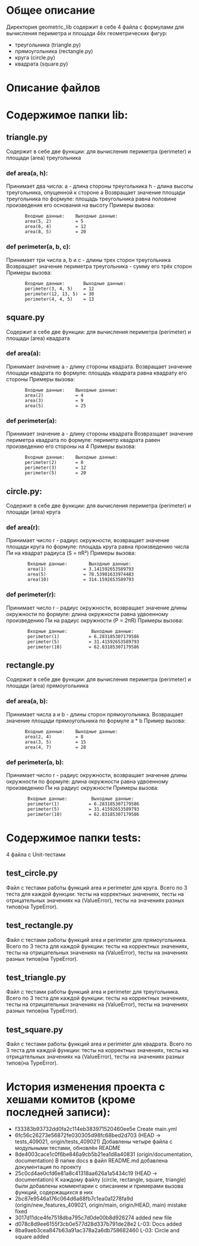# Общее описание
Директория geometric_lib содержит в себе 4 файла с формулами для вычисления периметра и площади 4ёх геометрических фигур: 
* треугольника (triangle.py)
* прямоугольника (rectangle.py)
* круга (circle.py)
* квадрата (square.py)

# Описание файлов
# Содержимое папки lib:
## triangle.py
Содержит в себе две функции: для вычисления периметра (perimeter) и площади (area) треугольника 

### def area(a, h):
Принимает два числа:
		a - длина стороны треугольника
		h - длина высоты треугольника, опущенной к стороне a
Возвращает значение площади треугольника по формуле: площадь треугольника равна половине произведения его основания на высоту
       Примеры вызова:
```
       Входные данные:    Выходные данные:
       area(5, 2)         = 5
       area(6, 4)         = 12
       area(8, 5)         = 20
```

### def perimeter(a, b, c):
Принимает три числа a, b и c - длины трех сторон треугольника
Возвращает значение периметра треугольника - сумму его трёх сторон
       Примеры вызова:
```
       Входные данные:       Выходные данные:
       perimeter(3, 4, 5)    = 12
       perimeter(12, 13, 5)  = 30
       perimeter(4, 4, 5)    = 13 
```

## square.py
Содержит в себе две функции: для вычисления периметра (perimeter) и площади (area) квадрата 

### def area(a):
Принимает значение a - длину стороны квадрата.
Возвращает значение площади квадрата по формуле: площадь квадрата равна квадрату его стороны
       Примеры вызова:
```
       Входные данные:    Выходные данные:
       area(2)            = 4
       area(3)            = 9
       area(5)            = 25
```

### def perimeter(a):
Принимает значение a - длину стороны квадрата
Возвразщает значение периметра квадрата по формуле: периметр квадрата равен произведению его стороны на 4
       Примеры вызова:  
```    
       Входные данные:    Выходные данные:
       perimeter(2)       = 8
       perimeter(3)       = 12
       perimeter(5)       = 20
```

## circle.py:
Содержит в себе две функции: для вычисления периметра (perimeter) и площади (area) круга

### def area(r):
Принимает число r - радиус окружности, возвращает значение площади круга по формуле: площадь круга равна произведению числа Пи на квадрат радиуса (S = πR²)
        Примеры вызова:
```
        Входные данные:        Выходные данные:
        area(1)              = 3.141592653589793
        area(5)              = 78.53981633974483
        area(10)             = 314.1592653589793
```

### def perimeter(r):
Принимает число r - радиус окружности, возвращает значение длины окружности по формуле: длина окружности равна удвоенному произведению Пи на радиус окружности (P = 2πR)
        Примеры вызова:
```
        Входные данные:         Выходные данные:
        perimeter(1)           = 6.283185307179586
        perimeter(5)           = 31.41592653589793
        perimeter(10)          = 62.83185307179586
```

## rectangle.py
Содержит в себе две функции: для вычисления периметра (perimeter) и площади (area) прямоугольника

### def area(a, b):
Принимает числа a и b - длины сторон прямоугольника. 
Возвращает значение площади прямоугольника по формуле a * b
       Пример вызова:
```
       Входные данные:    Выходные данные:
       area(2, 4)         = 8
       area(3, 5)         = 15
       area(4, 7)         = 28
```

### def perimeter(a, b):
Принимает число r - радиус окружности, возвращает значение длины 
окружности по формуле: длина окружности равна удвоенному произведению Пи 
на радиус окружности
        Примеры вызова:
```
        Входные данные:         Выходные данные:
        perimeter(1)           = 6.283185307179586
        perimeter(5)           = 31.41592653589793
        perimeter(10)          = 62.83185307179586
```

# Содержимое папки tests:
4 файла с Unit-тестами
## test_circle.py
Файл с тестами работы функций area и perimeter для круга.
Всего по 3 теста для каждой функции: тесты на корректных значениях, тесты на
отрицательных значениях на (ValueError), тесты на значениях разных типов(на TypeError).
## test_rectangle.py
Файл с тестами работы функций area и perimeter для прямоугольника.
Всего по 3 теста для каждой функции: тесты на корректных значениях, тесты на
отрицательных значениях на (ValueError), тесты на значениях разных типов(на TypeError).
## test_triangle.py
Файл с тестами работы функций area и perimeter для треугольника.
Всего по 3 теста для каждой функции: тесты на корректных значениях, тесты на
отрицательных значениях на (ValueError), тесты на значениях разных типов(на TypeError).
## test_square.py
Файл с тестами работы функций area и perimeter для квадрата.
Всего по 3 теста для каждой функции: тесты на корректных значениях, тесты на
отрицательных значениях на (ValueError), тесты на значениях разных типов(на TypeError).

# История изменения проекта с хешами комитов (кроме последней записи):
* f33383b93732dd0fa2c114eb383971520460ee5e Create main.yml
* 6fc56c26273e56872fe030305d98fc68bed2d703 (HEAD -> tests_409021, origin/tests_409021) Добавлены четыре файла с модульными тестами, обновлён README
* 8de4003cace1c0f6be846a9cb5b21ea1d8a40831 (origin/documentation, documentation) В папке docs в файл README.md добавлена документация по проекту
* 25c0cd4ae0cfd6e81a8c41318aa626a1a5434c19 (HEAD -> documentation) К каждому файлу (circle, rectangle, square, triangle) были добавлены комментарии с описанием и примерами вызова функций, содержащихся в них
* 2bc87e9546a176c064d6a68fb7c1ea0a1278fa9d (origin/new_features_409021, origin/main, origin/HEAD, main) mistake fixed
* 3017d11dce4fe7518dba795c7d0de00b8d926274 added new file
* d078c8d9ee6155f3cb0e577d28d337b791de28e2 L-03: Docs added
* 8ba9aeb3cea847b63a91ac378a2a6db758682460 L-03: Circle and square added
 